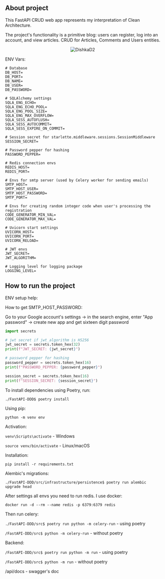 ## About project

This FastAPI CRUD web app represents my interpretation of Clean Architecture.

The project's functionality is a primitive blog: users can register, log
into an account, and view articles. CRUD for Articles, Comments and Users entities.

<p align="center">
  <img src="docs/dishka_d2.svg" alt="DishkaD2" />
</p>

ENV Vars:

```commandline
# Database
DB_HOST=
DB_PORT=
DB_NAME=
DB_USER=
DB_PASSWORD=

# SQLAlchemy settings
SQLA_ENG_ECHO=
SQLA_ENG_ECHO_POOL=
SQLA_ENG_POOL_SIZE=
SQLA_ENG_MAX_OVERFLOW=
SQLA_SESS_AUTOFLUSH=
SQLA_SESS_AUTOCOMMIT=
SQLA_SESS_EXPIRE_ON_COMMIT=

# Session secret for starlette.middleware.sessions.SessionMiddleware
SESSION_SECRET=

# Password pepper for hashing
PASSWORD_PEPPER=

# Redis connection envs
REDIS_HOST=
REDIS_PORT=

# Envs for smtp server (used by Celery worker for sending emails)
SMTP_HOST=
SMTP_HOST_USER=
SMTP_HOST_PASSWORD=
SMTP_PORT=

# Envs for creating random integer code when user's processing the registration
CODE_GENERATOR_MIN_VAL=
CODE_GENERATOR_MAX_VAL=

# Uvicorn start settings
UVICORN_HOST=
UVICORN_PORT=
UVICORN_RELOAD=

# JWT envs
JWT_SECRET=
JWT_ALGORITHM=

# Logging level for logging package
LOGGING_LEVEL=
```

## How to run the project

ENV setup help:

How to get SMTP_HOST_PASSWORD:

Go to your Google account's settings -> in the search engine, enter "App password" -> create new app and get sixteen digit password

```python
import secrets

# jwt secret if jwt_algorithm is HS256
jwt_secret = secrets.token_hex(32)
print(f"JWT_SECRET: {jwt_secret}")

# password pepper for hashing
password_pepper = secrets.token_hex(16)
print(f"PASSWORD_PEPPER: {password_pepper}")

session_secret = secrets.token_hex(16)
print(f"SESSION_SECRET: {session_secret}")
```

To install dependencies using Poetry, run:

`./FastAPI-DDD$ poetry install`

Using pip:

`python -m venv env`

Activation:

`venv\Scripts\activate` - Windows

`source venv/bin/activate` - Linux/macOS

Installation:

`pip install -r requirements.txt`

Alembic's migrations:

`./FastAPI-DDD/src/infrastructure/persistence$ poetry run alembic upgrade head`

After settings all envs you need to run redis. I use docker:

`docker run -d --rm --name redis -p 6379:6379 redis`

Then run celery:

`./FastAPI-DDD/src$ poetry run python -m celery-run` - using poetry

`/FastAPI-DDD/src$ python -m celery-run` - without poetry

Backend:

`/FastAPI-DDD/src$ poetry run python -m run` - using poetry

`/FastAPI-DDD/src$ python -m run` - without poetry

/api/docs - swagger's doc
